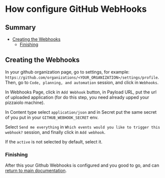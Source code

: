 # How configure GitHub WebHooks

## Summary

- [Creating the Webhooks](#creating-the-webhooks)
  - [Finishing](#finishing)

## Creating the Webhooks

In your github organization page, go to settings, for example: `https://github.com/organizations/<YOUR_ORGANIZATION>/settings/profile`. Then, go to `Code, planning, and automation` session, and click in `Webhooks`.

In Webhooks Page, click in `Add Webhook` button, in Payload URL, put the url of uploaded application (for do this step, you need already upped your pizzaiolo machine).

In Content type select `application/json` and in Secret put the same secret of you put in your `GITHUB_WEBHOOK_SECRET` env.

Select `Send me everything` in `Which events would you like to trigger this webhook?` session, and finally click in `Add webhook`.

If the `active` is not selected by default, select it.

### Finishing

After this your Github Webhooks is configured and you good to go, and can [return to main documentation](https://github.com/diogocezar/pizzaiolo/blob/main/README.md).
